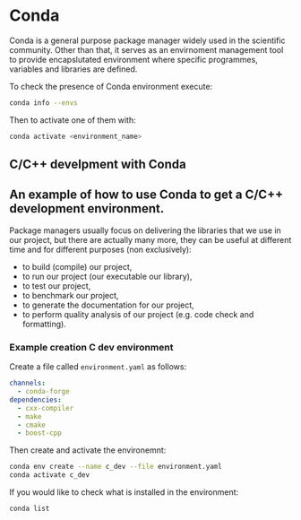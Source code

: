 # Conda

Conda is a general purpose package manager widely used in the scientific community.
Other than that, it serves as an envirnoment management tool to provide encapslutated environment 
where specific programmes, variables and libraries are defined.

To check the presence of Conda environment execute:

```sh
conda info --envs
```

Then to activate one of them with:

```sh 
conda activate <environment_name>
```

## C/C++ develpment with Conda

An example of how to use Conda to get a C/C++ development environment.
------------------------------------------------------------------------------------------------

Package managers usually focus on delivering the libraries that we use in our project, but there 
are actually many more, they can be useful at different time and for different purposes (non exclusively):

- to build (compile) our project,
- to run our project (our executable our library),
- to test our project,
- to benchmark our project,
- to generate the documentation for our project,
- to perform quality analysis of our project (e.g. code check and formatting).


### Example creation C dev environment

Create a file called ```environment.yaml``` as follows:

```yml
channels:
  - conda-forge
dependencies:
  - cxx-compiler
  - make
  - cmake
  - boost-cpp
```

Then create and activate the environemnt:

```sh
conda env create --name c_dev --file environment.yaml
conda activate c_dev 
```
If you would like to check what is installed in the environment:

```sh
conda list 
```

<!--  Script to show the footer   -->
<html>
<script
    src="https://code.jquery.com/jquery-3.3.1.js"
    integrity="sha256-2Kok7MbOyxpgUVvAk/HJ2jigOSYS2auK4Pfzbm7uH60="
    crossorigin="anonymous">
</script>
<script>
$(function(){
  $("#footer").load("../../footers/footer.html");
});
</script>
<body>
<div id="footer"></div>
</body>
</html>
